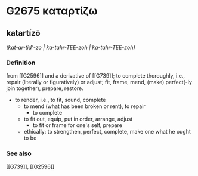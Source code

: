 # G2675 καταρτίζω

## katartízō

_(kat-ar-tid'-zo | ka-tahr-TEE-zoh | ka-tahr-TEE-zoh)_

### Definition

from [[G2596]] and a derivative of [[G739]]; to complete thoroughly, i.e., repair (literally or figuratively) or adjust; fit, frame, mend, (make) perfect(-ly join together), prepare, restore.

- to render, i.e., to fit, sound, complete
  - to mend (what has been broken or rent), to repair
    - to complete
  - to fit out, equip, put in order, arrange, adjust
    - to fit or frame for one's self, prepare
  - ethically: to strengthen, perfect, complete, make one what he ought to be

### See also

[[G739]], [[G2596]]

